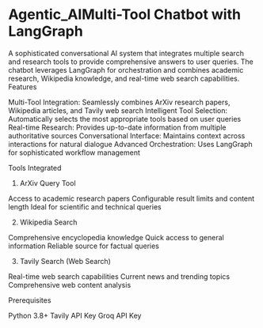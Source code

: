 # Agentic_AIMulti-Tool Chatbot with LangGraph
A sophisticated conversational AI system that integrates multiple search and research tools to provide comprehensive answers to user queries. The chatbot leverages LangGraph for orchestration and combines academic research, Wikipedia knowledge, and real-time web search capabilities.
Features

Multi-Tool Integration: Seamlessly combines ArXiv research papers, Wikipedia articles, and Tavily web search
Intelligent Tool Selection: Automatically selects the most appropriate tools based on user queries
Real-time Research: Provides up-to-date information from multiple authoritative sources
Conversational Interface: Maintains context across interactions for natural dialogue
Advanced Orchestration: Uses LangGraph for sophisticated workflow management

Tools Integrated
1. ArXiv Query Tool

Access to academic research papers
Configurable result limits and content length
Ideal for scientific and technical queries

2. Wikipedia Search

Comprehensive encyclopedia knowledge
Quick access to general information
Reliable source for factual queries

3. Tavily Search (Web Search)

Real-time web search capabilities
Current news and trending topics
Comprehensive web content analysis

Prerequisites

Python 3.8+
Tavily API Key
Groq API Key
